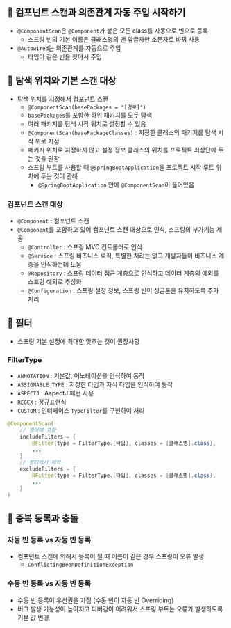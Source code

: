 ## 👻 컴포넌트 스캔과 의존관계 자동 주입 시작하기

- `@ComponentScan`은 `@Component`가 붙은 모든 class를 자동으로 빈으로 등록
  - 스프링 빈의 기본 이름은 클래스명의 맨 앞글자만 소문자로 바꿔 사용
- `@Autowired`는 의존관계를 자동으로 주입
  - 타입이 같은 빈을 찾아서 주입

## 👻 탐색 위치와 기본 스캔 대상

- 탐색 위치를 지정해서 컴포넌트 스캔
  - `@ComponentScan(basePackages = "[경로]")`
  - `basePackages`를 포함한 하위 패키지를 모두 탐색
  - 여러 패키지를 탐색 시작 위치로 설정할 수 있음
  - `@ComponentScan(basePackageClasses)` : 지정한 클래스의 패키지를 탐색 시작 위로 지정
  - 패키지 위치로 지정하지 않고 설정 정보 클래스의 위치를 프로젝트 최상단에 두는 것을 권장
  - 스프링 부트를 사용할 때 `@SpringBootApplication`을 프로젝트 시작 루트 위치에 두는 것이 관례
    - `@SpringBootApplication` 안에 `@ComponentScan`이 들어있음

### 컴포넌트 스캔 대상

- `@Component` : 컴포넌트 스캔
- `@Component`를 포함하고 있어 컴포넌트 스캔 대상으로 인식, 스프링의 부가기능 제공
  - `@Controller` : 스프링 MVC 컨트롤러로 인식
  - `@Service` : 스프링 비즈니스 로직, 특별한 처리는 없고 개발자들이 비즈니스 계층을 인식하는데 도움
  - `@Repository` : 스프링 데이터 접근 계층으로 인식하고 데이터 계층의 예외를 스프링 예외로 추상화
  - `@Configuration` : 스프링 설정 정보, 스프링 빈이 싱글톤을 유지하도록 추가 처리

## 👻 필터

- 스프링 기본 설정에 최대한 맞추는 것이 권장사항

### FilterType

- `ANNOTATION` : 기본값, 어노테이션을 인식하여 동작
- `ASSIGNABLE_TYPE` : 지정한 타입과 자식 타입을 인식하여 동작
- `ASPECTJ` : AspectJ 패턴 사용
- `REGEX` : 정규표현식
- `CUSTOM` : 인터페이스 `TypeFilter`를 구현하여 처리

```java
@ComponentScan(
    // 필터에 포함
    includeFilters = {
        @Filter(type = FilterType.[타입], classes = [클래스명].class),
        ...
    }
    // 필터에서 제외
    excludeFilters = {
        @Filter(type = FilterType.[타입], classes = [클래스명].class),
        ...
    }
)
```

## 👻 중복 등록과 충돌

### 자동 빈 등록 vs 자동 빈 등록

- 컴포넌트 스캔에 의해서 등록이 될 때 이름이 같은 경우 스프링이 오류 발생
  - `ConflictingBeanDefinitionException`

### 수동 빈 등록 vs 자동 빈 등록

- 수동 빈 등록이 우선권을 가짐 (수동 빈이 자동 빈 Overriding)
- 버그 발생 가능성이 높아지고 디버깅이 어려워서 스프링 부트는 오류가 발생하도록 기본 값 변경
